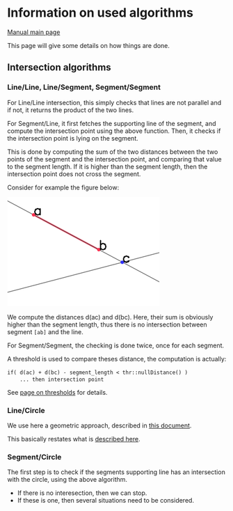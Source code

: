 # Information on used algorithms

[Manual main page](homog2d_manual.md)

This page will give some details on how things are done.

## Intersection algorithms

### Line/Line, Line/Segment, Segment/Segment

For Line/Line intersection, this simply checks that lines are not parallel and if not, it returns the product of the two lines.

For Segment/Line, it first fetches the supporting line of the segment, and compute the intersection point using the above function.
Then, it checks if the intersection point is lying on the segment.

This is done by computing the sum of the two distances between the two points of the segment and the intersection point, and comparing that value to the segment length.
If it is higher than the segment length, then the intersection point does not cross the segment.

Consider for example the figure below:

![Example of line/segment intersection](img/segment_intersect_1.png)

We compute the distances d(ac) and d(bc).
Here, their sum is obviously higher than the segment length, thus there is no intersection between segment `[ab]` and the line.

For Segment/Segment, the checking is done twice, once for each segment.

A threshold is used to compare theses distance, the computation is actually:
```
if( d(ac) + d(bc) - segment_length < thr::nullDistance() )
	... then intersection point
```

See [page on thresholds](homog2d_thresholds.md) for details.



### Line/Circle

We use here a geometric approach, described in [this document](http://skramm.lautre.net/files/misc/intersect_circle_line.pdf).

This basically restates what is [described here](https://cp-algorithms.com/geometry/circle-line-intersection.html).


### Segment/Circle

The first step is to check if the segments supporting line has an intersection with the circle, using the above algorithm.
  * If there is no interesection, then we can stop.
  * If these is one, then several situations need to be considered.


